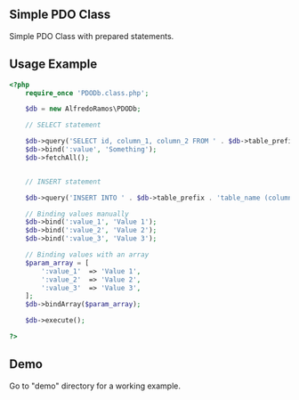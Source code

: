 ## Simple PDO Class
Simple PDO Class with prepared statements.

## Usage Example
```php
<?php
	require_once 'PDODb.class.php';

	$db = new AlfredoRamos\PDODb;

	// SELECT statement

	$db->query('SELECT id, column_1, column_2 FROM ' . $db->table_prefix . 'table_name WHERE column_3 = :value');
	$db->bind(':value', 'Something');
	$db->fetchAll();


	// INSERT statement

	$db->query('INSERT INTO ' . $db->table_prefix . 'table_name (column_1, column_2) VALUES (:value_1, :value_2, :value3)');

	// Binding values manually
	$db->bind(':value_1', 'Value 1');
	$db->bind(':value_2', 'Value 2');
	$db->bind(':value_3', 'Value 3');

	// Binding values with an array
	$param_array = [
		':value_1'	=> 'Value 1',
		':value_2'	=> 'Value 2',
		':value_3'	=> 'Value 3',
	];
	$db->bindArray($param_array);

	$db->execute();

?>
```

## Demo
Go to "demo" directory for a working example.